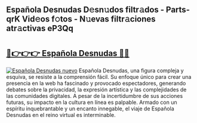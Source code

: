 ## Española Desnudas D𝚎sn𝚞dos filtr𝚊dos - Parts-qrK Vid𝚎os f𝚘tos - N𝚞evas filtr𝚊ciones atr𝚊ctivas eP3Qq

# <h2><a href="http://mbdmt2k.tromn.icu/?c=Espa%c3%b1ola+Desnudas">🔗👉👉👉 Española Desnudas 🔗🔗</a></h2>

[![Española Desnudas nuevo](https://i.imgur.com/pEAQMta.gif)](http://mbdmt2k.tromn.icu/?c=Espa%c3%b1ola+Desnudas)
Española Desnudas, una figura compleja y esquiva, se resiste a la comprensión fácil. Su enfoque único para crear una presencia en la web ha fascinado y provocado espectadores, generando debates sobre la privacidad, la expresión artística y las complejidades de las comunidades digitales. A pesar de la incertidumbre de sus acciones futuras, su impacto en la cultura en línea es palpable. Armado con un espíritu inquebrantable y un encanto innegable, el viaje de Española Desnudas en el reino virtual es interminable.
